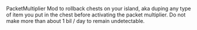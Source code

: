 PacketMultiplier Mod to rollback chests on your island, aka duping any type of item you put in the chest before activating the packet multiplier.
Do not make more than about 1 bil / day to remain undetectable.
